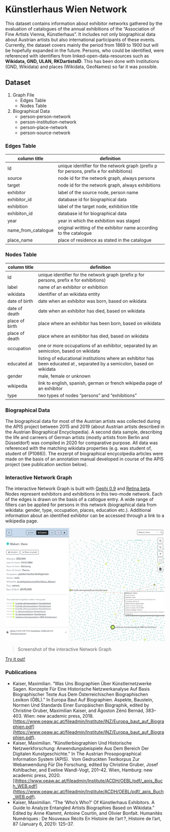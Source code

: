 # Künstlerhaus Wien Network
This dataset contains information about exhibitor networks gathered by the evaluation of catalogues of the annual exhibitions of the “Association of Fine Artists Vienna, Künstlerhaus”. It includes not only biographical data about Austrian artists but also international participants of these events. Currently, the dataset covers mainly the period from 1869 to 1900 but will be hopefully expanded in the future. Persons, who could be identified, were referenced with identifiers from linked-open-data-resources such as **Wikidata, GND, ULAN, RKDartistsID**. This has been done with Institutions (GND, Wikidata) and places (Wikidata, GeoNames) so far it was possible.

## Dataset
1. Graph File
   - Edges Table
   - Nodes Table
2. Biographical Data
   - person-person-network
   - person-institution-network
   - person-place-network
   - person-source-network

### Edges Table
| column title | definition |
|--------------|------------|
| Id | unique identifier for the network graph (prefix p for persons, prefix e for exhibitions)|
| source | node id for the network graph, always persons |
| target | node id for the network graph, always exhibitions |
| exhibitor | label of the source node, person name |
| exhibitor_id | database id for biographical data |
| exhibition | label of the target node, exhibition title |
| exhibiton_id | database id for biographical data |
| year | year in which the exhibition was staged |
| name_from_catalogue | original writting of the exhibitor name according to the catalogue |
| place_name | place of residence as stated in the catalogue |

### Nodes Table

| column title | definition |
|--------------|------------|
| Id | unique identifier for the network graph (prefix p for persons, prefix e for exhibitions)|
| label | name of an exhibitor or exhibition |
| wikidata | identifier of an wikidata entity |
| date of birth| date when an exhibitor was born, based on wikidata |
| date of death | date when an exhibitor has died, based on wikidata |
| place of birth | place where an exhibitor has been born, based on wikidata |
| place of death | place where an exhibitor has died, based on wikidata |
| occupation | one or more occupations of an exhibitor, separated by an semicolon, based on wikidata |
| educated at | listing of educational institutions where an exhibitor has been educated at , separated by a semicolon, based on wikidata |
| gender | male, female or unknown |
| wikipedia | link to english, spanish, german or french wikipedia page of an exhibitor |
| type | two types of nodes “persons” and “exhibitions” |

### Biographical Data

The biographical data for most of the Austrian artists was collected during the APIS project between 2015 and 2019 (about Austrian artists described in the Austrian Biographical Encyclopedia). A second data sample, describing the life and carreers of German artists (mostly artists from Berlin and Düsseldorf) was compiled in 2020 for comparative purpose. All data was referenced with the matching wikidata properties (e.g. was student of, student of (P1066)). The exzerpt of biographical encycolpedia articles were made on the basis of an annotation manual developed in course of the APIS project (see publication section below).

### Interactive Network Graph
The interactive Network Graph is built with [Gephi 0.9](https://gephi.org/) and [Retina beta](https://ouestware.gitlab.io/retina/beta/#/). Nodes represent exhibitors and exhibitions in this two-mode network. Each of the edges is drawn on the basis of a catlogue entry. A wide range of filters can be applied for persons in this network (biographical data from wikidata: gender, type, occupation, places, education etc.). Additional information about an identified exhibitor can be accessed through a link to a wikipedia page.

![image of network node](https://github.com/m-kaiser/Kuenstlerhaus-Wien-Network/blob/ea88a274049c99b50ecb702349ab64669cb5337e/Graph%20File/kuenstlerhaus_wien_network_image1.png)
> Screenshot of the interactive Network Graph

[Try it out!](https://ouestware.gitlab.io/retina/beta/#/graph/?url=https%3A%2F%2Fgist.githubusercontent.com%2Fm-kaiser%2F10ad8656256ab0af66df00723e171d8a%2Fraw%2F6c3319a38f617dcf8c2356f5021b22ae6a01d3b7%2Fkuenstlerhaus_network.gexf&n=p_1873&sa=r&ca[]=g&ca[]=t&fa[]=dd&fa[]=pb&fa[]=pd&fa[]=o&fa[]=e&fa[]=db&st[]=t&st[]=g&st[]=o&st[]=wd&st[]=db&st[]=pb&st[]=dd&st[]=pd&st[]=e&st[]=wp&st[]=r&ec=o)

### Publications
*  Kaiser, Maximilian. “Was Uns Biographien Über Künstlernetzwerke Sagen. Konzepte Für Eine Historische Netzwerkanalyse Auf Basis Biographischer Texte Aus Dem Österreichischen Biographischen Lexikon (ÖBL).” In Europa Baut Auf Biographien. Aspekte, Baustein, Normen Und Standards Einer Europäischen Biographik, edited by Christine Gruber, Maximilian Kaiser, and Ágoston Zénó Bernád, 383–403. Wien: new academic press, 2018. [https://www.oeaw.ac.at/fileadmin/Institute/INZ/Europa_baut_auf_Biographien.pdf](https://www.oeaw.ac.at/fileadmin/Institute/INZ/Europa_baut_auf_Biographien.pdf).
*  Kaiser, Maximilian. “Künstlerbiographien Und Historische Netzwerkforschung: Anwendungsbeispiele Aus Dem Bereich Der Digitalen Kunstgeschichte.” In The Austrian Prosopographical Information System (APIS).  Vom Gedruckten Textkorpus Zur Webanwendung Für Die Forschung, edited by Christine Gruber, Josef Kohlbacher, and Eveline Wandl-Vogt, 201–42. Wien, Hamburg: new academic press, 2020. [(https://www.oeaw.ac.at/fileadmin/Institute/ACDH/OEBL/pdf/_apis_Buch_WEB.pdf](https://www.oeaw.ac.at/fileadmin/Institute/ACDH/OEBL/pdf/_apis_Buch_WEB.pdf).
*   Kaiser, Maximilian. “The ‘Who’s Who?’ Of Künstlerhaus Exhibitors. A Guide to Analyze Entangled Artists Biographies Based on Wikidata.” Edited by Anne Klammt, Antoine Courtin, and Olivier Bonfait. Humanités Numériques : De Nouveaux Récits En Histoire de l’art ?, Histoire de l’art, 87 (January 6, 2021): 125–37. 





